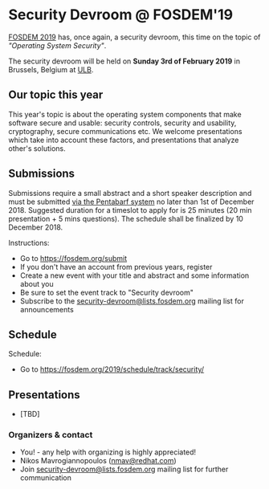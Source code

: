 # Security Devroom @ FOSDEM'19

[FOSDEM 2019](https://fosdem.org/2019/) has, once again, a security devroom, this time on the topic of _"Operating System Security"_. 

The security devroom will be held on **Sunday 3rd of February 2019** in Brussels, Belgium at [ULB](http://www.ulb.ac.be/).

## Our topic this year

This year's topic is about the operating system components that make
software secure and usable: security controls, security and usability,
cryptography, secure communications etc. We welcome presentations which
take into account these factors, and presentations that analyze other's
solutions.

## Submissions

Submissions require a small abstract and a short speaker description
and must be submitted [via the Pentabarf system](https://penta.fosdem.org/submission/FOSDEM19)
no later than 1st of December 2018. Suggested duration for a timeslot to apply for is 25
minutes (20 min presentation + 5 mins questions). The schedule shall
be finalized by 10 December 2018.

Instructions:

  * Go to https://fosdem.org/submit
  * If you don't have an account from previous years, register
  * Create a new event with your title and abstract and some information about you
  * Be sure to set the event track to "Security devroom"
  * Subscribe to the [security-devroom@lists.fosdem.org](https://lists.fosdem.org/listinfo/security-devroom) mailing list for announcements

## Schedule

Schedule:

  - Go to https://fosdem.org/2019/schedule/track/security/

## Presentations

* [TBD]

### Organizers & contact

  * You! - any help with organizing is highly appreciated!
  * Nikos Mavrogiannopoulos (nmav@redhat.com)
  * Join [security-devroom@lists.fosdem.org](https://lists.fosdem.org/listinfo/security-devroom) mailing list for further communication

